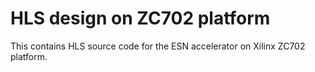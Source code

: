 # HLS design on ZC702 platform

This contains HLS source code for the ESN accelerator on Xilinx ZC702 platform.
